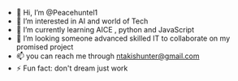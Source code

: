 - 👋 Hi, I’m @Peacehuntel1
- 👀 I’m interested in AI and world of Tech
- 🌱 I’m currently learning AICE , python and JavaScript 
- 💞️ I’m looking someone advanced skilled IT to collaborate on my promised project 
- 📫 you can reach me through ntakishunter@gmail.com
- ⚡ Fun fact: don't dream just work

<!---
Peacehuntel1/Peacehuntel1 is a ✨ special ✨ repository because its `README.md` (this file) appears on your GitHub profile.
You can click the Preview link to take a look at your changes.
--->
